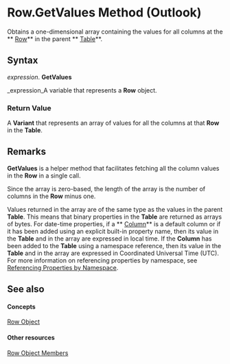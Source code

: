 
# Row.GetValues Method (Outlook)

Obtains a one-dimensional array containing the values for all columns at the  ** [Row](06db3fa4-1649-48bf-3b86-ffdf99a47305.md)** in the parent ** [Table](0affaafd-93fe-227a-acee-e09a86cadc20.md)**.


## Syntax

 _expression_. **GetValues**

 _expression_A variable that represents a  **Row** object.


### Return Value

A  **Variant** that represents an array of values for all the columns at that **Row** in the **Table**.


## Remarks

 **GetValues** is a helper method that facilitates fetching all the column values in the **Row** in a single call.

Since the array is zero-based, the length of the array is the number of columns in the  **Row** minus one.

Values returned in the array are of the same type as the values in the parent  **Table**. This means that binary properties in the  **Table** are returned as arrays of bytes. For date-time properties, if a ** [Column](b7eb6916-2d80-57c3-2077-47a2a4c73185.md)** is a default column or if it has been added using an explicit built-in property name, then its value in the **Table** and in the array are expressed in local time. If the **Column** has been added to the **Table** using a namespace reference, then its value in the **Table** and in the array are expressed in Coordinated Universal Time (UTC). For more information on referencing properties by namespace, see [Referencing Properties by Namespace](c1c7bfa9-64d7-81d2-84e7-f0a4c57780b3.md). 


## See also


#### Concepts


 [Row Object](06db3fa4-1649-48bf-3b86-ffdf99a47305.md)
#### Other resources


 [Row Object Members](49998d93-3940-6e08-624f-f8c5dcba2ea5.md)
